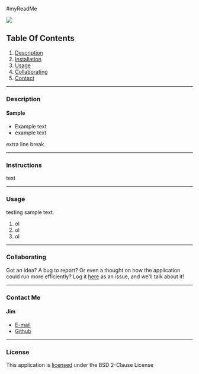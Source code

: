 #myReadMe

  ![](https://img.shields.io/badge/License-BSD2-yellow)
      
  ## Table Of Contents
  1.  [Description](#description)
  2.  [Installation](#installation) 
  3.  [Usage](#usage)
  4.  [Collaborating](#collaborating)
  5.  [Contact](#contact)
      
  _________________________________
  
  ### Description
      
  #### Sample

- Example text
- example text


extra line break
      
  _________________________________
  
  ### Instructions
  
  test
  
  _________________________________
  
  ### Usage
  
  testing sample text.


1.  ol
2.  ol
3.  ol
  
  _________________________________
  
  ### Collaborating
  
  Got an idea?  A bug to report?  Or even a thought on how the application could run more efficiently?  Log it [here](https://github.com/jhf1203/readme-generator/issues) as an issue, and we'll talk about it!
  
  _________________________________
  
  ### Contact Me
  
  #### Jim
  - [E-mail](mailto:jhf1203@gmail.com)
  - [Github](jhf1203)
  
  _________________________________
  
  ### License
  
  This application is [licensed](https://opensource.org/licenses/BSD-2-Clause) under the BSD 2-Clause License
  
